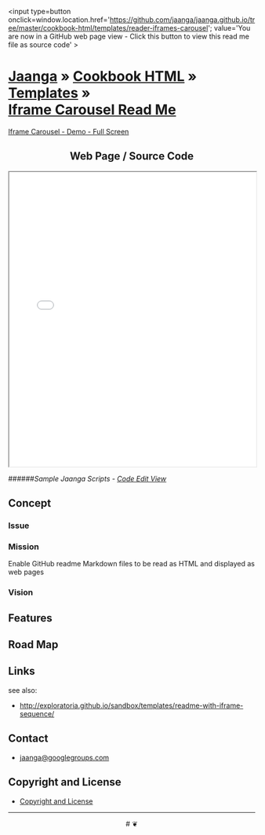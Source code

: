 <span style=display:none; >[You are now in a GitHub source code view - click this link to view this read ee file as a web page]( http://jaanga.github.io/cookbook-html/templates/reader-iframes-carousel/  "View file as a web page." ) </span>
<input type=button onclick=window.location.href='https://github.com/jaanga/jaanga.github.io/tree/master/cookbook-html/templates/reader-iframes-carousel'; value='You are now in a GitHub web page view - Click this button to view this read me file as source code' >

[Jaanga]( http://jaanga.github.io/ ) &raquo; [Cookbook HTML]( http://jaanga.github.io/cookbook-html/ ) &raquo;  [Templates]( http://jaanga.github.io/cookbook-html/templates/ ) &raquo;  
[Iframe Carousel Read Me]( index.html )
===

[Iframe Carousel - Demo - Full Screen ]( http://jaanga.github.io/cookbook-html/templates/reader-iframes-carousel/iframe-carousel-r4.html )

## <center> Web Page / Source Code </center>

<iframe id=carousel class=ifr src=iframe-carousel-r4.html width=100% height=600px ></iframe>  

######_Sample Jaanga Scripts - [Code Edit View]( http://jaanga.github.io/cookbook-html/templates/code-edit-view/ )_



## Concept

### Issue


### Mission  
<!-- a statement of a rationale, applicable now as well as in the future -->

Enable GitHub readme Markdown files to be read as HTML and displayed as web pages

### Vision  
<!--  a descriptive picture of a desired future state -->


## Features

## Road Map


## Links

see also:

* <http://exploratoria.github.io/sandbox/templates/readme-with-iframe-sequence/>

## Contact

* jaanga@googlegroups.com

## Copyright and License

* [Copyright and License]( http://jaanga.github.io/#http://jaanga.github.io/jaanga-copyright-and-mit-license.md ) 

***

<center title="dingbat" >
# <a href=javascript:window.scrollTo(0,0); style=text-decoration:none; >❦</a>
</center>
